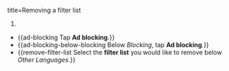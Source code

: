 title=Removing a filter list

1. <? include open-setting-android ?>
* {{ad-blocking Tap <strong>Ad blocking</strong>.}}
* {{ad-blocking-below-blocking Below <em>Blocking</em>, tap <strong>Ad blocking</strong>.}}
* {{remove-filter-list Select the <strong>filter list</strong> you would like to remove below <em>Other Languages</em>.}}
